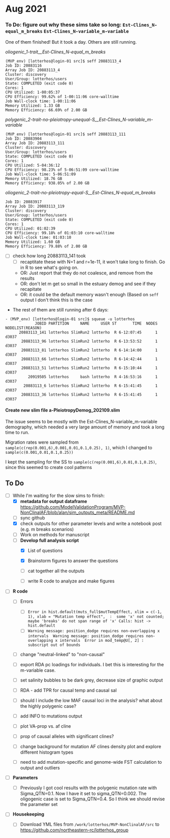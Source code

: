 # Aug 2021

### To Do: figure out why these sims take so long: `Est-Clines_N-equal_m_breaks` `Est-Clines_N-variable_m-variable`

One of them finished! But it took a day. Others are still running.

*oliogenic_1-trait__Est-Clines_N-equal_m_breaks*

```
(MVP_env) [lotterhos@login-01 src]$ seff 20883113_4
Job ID: 20883116
Array Job ID: 20883113_4
Cluster: discovery
User/Group: lotterhos/users
State: COMPLETED (exit code 0)
Cores: 1
CPU Utilized: 1-00:05:37
CPU Efficiency: 99.62% of 1-00:11:06 core-walltime
Job Wall-clock time: 1-00:11:06
Memory Utilized: 1.33 GB
Memory Efficiency: 66.69% of 2.00 GB
```

*polygenic_2-trait-no-pleiotropy-unequal-S__Est-Clines_N-variable_m-variable*

```
(MVP_env) [lotterhos@login-01 src]$ seff 20883113_111
Job ID: 20883904
Array Job ID: 20883113_111
Cluster: discovery
User/Group: lotterhos/users
State: COMPLETED (exit code 0)
Cores: 1
CPU Utilized: 5-04:36:12
CPU Efficiency: 98.23% of 5-06:51:09 core-walltime
Job Wall-clock time: 5-06:51:09
Memory Utilized: 18.76 GB
Memory Efficiency: 938.05% of 2.00 GB
```

*oliogenic_2-trait-no-pleiotropy-equal-S__Est-Clines_N-equal_m_breaks*
```
Job ID: 20883917
Array Job ID: 20883113_119
Cluster: discovery
User/Group: lotterhos/users
State: COMPLETED (exit code 0)
Cores: 1
CPU Utilized: 01:02:39
CPU Efficiency: 99.18% of 01:03:10 core-walltime
Job Wall-clock time: 01:03:10
Memory Utilized: 1.60 GB
Memory Efficiency: 79.88% of 2.00 GB
```

- [ ] check how long 20883113_141 took
  - [ ] recaptitate these with N=1 and r=1e-11, it won't take long to finish. Go in R to see what's going on.   
  - OR: Just report that they do not coalesce, and remove from the results
  - OR: don't let m get so small in the estuary demog and see if they recapitate
  - OR: it could be the default memory wasn't enough (Based on `seff` output I don't think this is the case

- The rest of them are still running after 6 days:
```
- (MVP_env) [lotterhos@login-01 src]$ squeue -u lotterhos
             JOBID PARTITION     NAME     USER ST       TIME  NODES NODELIST(REASON)
      20883113_141 lotterhos SlimRun2 lotterho  R 6-12:07:45      1 d3037
       20883113_96 lotterhos SlimRun2 lotterho  R 6-13:53:52      1 d3037
       20883113_81 lotterhos SlimRun2 lotterho  R 6-14:14:00      1 d3037
       20883113_66 lotterhos SlimRun2 lotterho  R 6-14:42:44      1 d3037
       20883113_51 lotterhos SlimRun2 lotterho  R 6-15:10:44      1 d3037
          20919505 lotterhos     bash lotterho  R 4-16:53:16      1 d3037
        20883113_6 lotterhos SlimRun2 lotterho  R 6-15:41:45      1 d3037
       20883113_36 lotterhos SlimRun2 lotterho  R 6-15:41:45      1 d3037
```

#### Create new slim file a-PleiotropyDemog_202109.slim

The issue seems to be mostly with the Est-Clines_N-variable_m-variable demography, which needed a very large amount of memory and took a long time to run.

Migration rates were sampled from `sample(c(rep(0.001,6),0.001,0.01,0.1,0.25), 1)`, which I changed to `sample(c(0.001,0.01,0.1,0.25))`

I kept the sampling for the SS to `sample(c(rep(0.001,6),0.01,0.1,0.25)`, since this seemed to create cool patterns


## To Do

- [ ] While I'm waiting for the slow sims to finish:
  - [x] **metadata for output dataframe** https://github.com/ModelValidationProgram/MVP-NonClinalAF/blob/alan/sim_outputs_meta/README.md
  - [ ] sync github
  - [x] check outputs for other parameter levels and write a notebook post (e.g. m breaks scenarios)
  - [ ] Work on methods for manuscript
  - [ ] **Develop full analysis script**
    - [x] List of questions
    - [x] Brainstorm figures to answer the questions
    - [ ] cat together all the outputs
    - [ ] write R code to analyze and make figures


- [ ] **R code** 
  - [ ] Errors
    - [ ] `Error in hist.default(muts_full$mutTempEffect, xlim = c(-1, 1), xlab = "Mutation temp effect",  : 
  some 'x' not counted; maybe 'breaks' do not span range of 'x'
Calls: hist -> hist.default`
    - [ ] `Warning message:
position_dodge requires non-overlapping x intervals 
Warning message:
position_dodge requires non-overlapping x intervals 
Error in mod_temp@U[, 2] : subscript out of bounds`

  - [ ] change "neutral-linked" to "non-causal"
  - [ ] export RDA pc loadings for individuals. I bet this is interesting for the m-variable case.
  - [ ] set salinity bubbles to be dark grey, decrease size of graphic output
  - [ ] RDA - add TPR for causal temp and causal sal
  - [ ] should I include the low MAF causal loci in the analysis? what about the highly polygenic case?
  - [ ] add INFO to mutations output
  - [ ] plot VA-prop vs. af cline
  - [ ] prop of causal alleles with significant clines?
  - [ ] change background for mutation AF clines density plot and explore different histogram types
  - [ ] need to add mutation-specific and genome-wide FST  calculation to output and outliers


- [ ] **Parameters**
  - [ ]  Previously I got cool results with the polygenic mutation rate with Sigma_QTN=0.1. Now I have it set to sigma_QTN=0.002. The oligogenic case is set to Sigma_QTN=0.4. So I think we should revise the parameter set 


- [ ] **Housekeeping**
  - [ ] Download YML files from `/work/lotterhos/MVP-NonClinalAF/src` to  https://github.com/northeastern-rc/lotterhos_group

